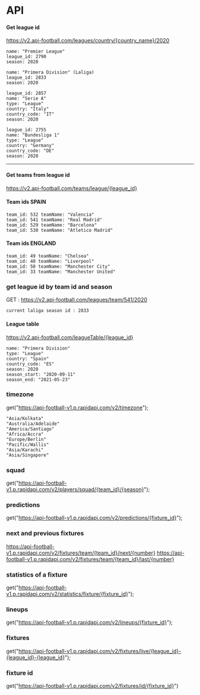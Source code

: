 # API
#### Get league id

https://v2.api-football.com/leagues/country/{country_name}/2020
``` 
name: "Premier League"
league_id: 2790
season: 2020
```
```
name: "Primera Division" (Laliga)
league_id: 2833
season: 2020
```
```
league_id: 2857
name: "Serie A"
type: "League"
country: "Italy"
country_code: "IT"
season: 2020
```
```
league_id: 2755
name: "Bundesliga 1"
type: "League"
country: "Germany"
country_code: "DE"
season: 2020
```
----
#### Get teams from league id
https://v2.api-football.com/teams/league/{league_id}

#### Team ids SPAIN
```
team_id: 532 teamName: "Valencia"
team_id: 541 teamName: "Real Madrid"
team_id: 529 teamName: "Barcelona"
team_id: 530 teamName: "Atletico Madrid"
```
#### Team ids ENGLAND
```
team_id: 49 teamName: "Chelsea"
team_id: 40 teamName: "Liverpool"
team_id: 50 teamName: "Manchester City"
team_id: 33 teamName: "Manchester United"
```


### get league id by team id and season
 GET : https://v2.api-football.com/leagues/team/541/2020
```
current laliga season id : 2833
```
#### League table
https://v2.api-football.com/leagueTable/{league_id}
```
name: "Primera Division"
type: "League"
country: "Spain"
country_code: "ES"
season: 2020
season_start: "2020-09-11"
season_end: "2021-05-23"
```
### timezone
get("https://api-football-v1.p.rapidapi.com/v2/timezone");
```
"Asia/Kolkata"
"Australia/Adelaide"
"America/Santiago"
"Africa/Accra"
"Europe/Berlin"
"Pacific/Wallis"
"Asia/Karachi"
"Asia/Singapore"
```



### squad
get("https://api-football-v1.p.rapidapi.com/v2/players/squad/{team_id}/{season}");

### predictions
get("https://api-football-v1.p.rapidapi.com/v2/predictions/{fixture_id}");


### next and previous fixtures
https://api-football-v1.p.rapidapi.com/v2/fixtures/team/{team_id}/next/{number}
https://api-football-v1.p.rapidapi.com/v2/fixtures/team/{team_id}/last/{number}

### statistics of a fixture
get("https://api-football-v1.p.rapidapi.com/v2/statistics/fixture/{fixture_id}");

### lineups
get("https://api-football-v1.p.rapidapi.com/v2/lineups/{fixture_id}");

### fixtures
get("https://api-football-v1.p.rapidapi.com/v2/fixtures/live/{league_id}-{league_id}-{league_id}");

### fixture id
get("https://api-football-v1.p.rapidapi.com/v2/fixtures/id/{fixture_id}")